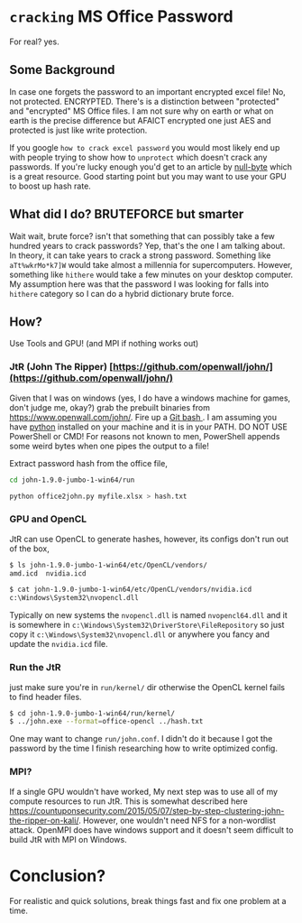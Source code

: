# `cracking` MS Office Password

For real? yes.

## Some Background

In case one forgets the password to an important encrypted excel file! No, not protected. ENCRYPTED. There's is a distinction between "protected" and "encrypted" MS Office files. I am not sure why on earth or what on earth is the precise difference but AFAICT encrypted one just AES and protected is just like write protection.


If you google `how to crack excel password` you would most likely end up with people trying to show how to `unprotect` which doesn't crack any passwords. If you're lucky enough you'd get to an article by [null-byte](https://null-byte.wonderhowto.com/how-to/crack-password-protected-microsoft-office-files-including-word-docs-excel-spreadsheets-0193959/) which is a great resource. Good starting point but you may want to use your GPU to boost up hash rate.


## What did I do? BRUTEFORCE but smarter

Wait wait, brute force? isn't that something that can possibly take a few hundred years to crack passwords? Yep, that's the one I am talking about. In theory, it can take years to crack a strong password. Something like `aTt%wkrMo*k7]W` would take almost a millennia for supercomputers. However, something like `hithere` would take a few minutes on your desktop computer. My assumption here was that the password I was looking for falls into `hithere` category so I can do a hybrid dictionary brute force.

## How?

Use Tools and GPU! (and MPI if nothing works out)

### JtR (John The Ripper) [https://github.com/openwall/john/](https://github.com/openwall/john/)

Given that I was on windows (yes, I do have a windows machine for games, don't judge me, okay?) grab the prebuilt binaries from https://www.openwall.com/john/. Fire up a [Git bash ](https://git-scm.com/download/win). I am assuming you have [python](https://www.python.org/downloads/) installed on your machine and it is in your PATH. DO NOT USE PowerShell or CMD! For reasons not known to men, PowerShell appends some weird bytes when one pipes the output to a file!

Extract password hash from the office file,

```bash
cd john-1.9.0-jumbo-1-win64/run

python office2john.py myfile.xlsx > hash.txt
```

### GPU and OpenCL 

JtR can use OpenCL to generate hashes, however, its configs don't run out of the box,

```bash
$ ls john-1.9.0-jumbo-1-win64/etc/OpenCL/vendors/
amd.icd  nvidia.icd

$ cat john-1.9.0-jumbo-1-win64/etc/OpenCL/vendors/nvidia.icd
c:\Windows\System32\nvopencl.dll
```

Typically on new systems the `nvopencl.dll` is named `nvopencl64.dll` and it is somewhere in `c:\Windows\System32\DriverStore\FileRepository` so just copy it `c:\Windows\System32\nvopencl.dll` or anywhere you fancy and update the `nvidia.icd` file.

### Run the JtR

just make sure you're in `run/kernel/` dir otherwise the OpenCL kernel fails to find header files.

```bash
$ cd john-1.9.0-jumbo-1-win64/run/kernel/
$ ../john.exe --format=office-opencl ../hash.txt
```

One may want to change `run/john.conf`. I didn't do it because I got the password by the time I finish researching how to write optimized config.

### MPI?

If a single GPU wouldn't have worked, My next step was to use all of my compute resources to run JtR. This is somewhat described here https://countuponsecurity.com/2015/05/07/step-by-step-clustering-john-the-ripper-on-kali/. However, one wouldn't need NFS for a non-wordlist attack. OpenMPI does have windows support and it doesn't seem difficult to build JtR with MPI on Windows.

# Conclusion?

For realistic and quick solutions, break things fast and fix one problem at a time.
